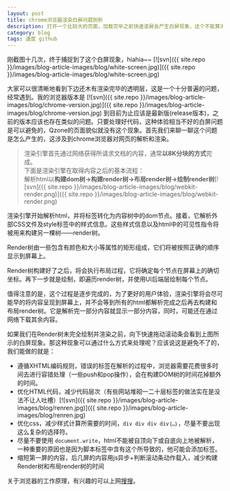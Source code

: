 ```yaml
---
layout: post
title: chrome浏览器渲染白屏问题剖析
description: 打开一个比较大的页面，加载完毕之前快速滚屏会产生白屏现象，这个不能算浏览器的bug，那它是怎么造成的呢？
category: blog
tags: 速度 github
---
```


刚截图十几次，终于捕捉到了这个白屏现象，hiahia~~
[![svn]({{ site.repo }}/images/blog-article-images/blog/white-screen.jpg)]({{ site.repo }}/images/blog-article-images/blog/white-screen.jpg)

大家可以很清晰地看到下边还木有渲染完毕的透明层，这是一个十分普遍的问题，经常遇到。我的浏览器版本是
[![svn]({{ site.repo }}/images/blog-article-images/blog/chrome-version.jpg)]({{ site.repo }}/images/blog-article-images/blog/chrome-version.jpg)
到目前为止应该是最新版(release版本)，之前的版本应该也存在类似的问题。只要处理好代码，这种体验相当不好的白屏问题是可以避免的，Qzone的页面貌似就没有这个现象。首先我们来聊一聊这个问题是怎么产生的，这涉及到chrome浏览器对网页的解析和渲染。

> 渲染引擎首先通过网络获得所请求文档的内容，通常**以8K分块的方式**完成。<br />下面是渲染引擎在取得内容之后的基本流程：<br />解析html以**构建dom树->构建render树->布局render树->绘制render树**[![svn]({{ site.repo }}/images/blog-article-images/blog/webkit-render.png)]({{ site.repo }}/images/blog-article-images/blog/webkit-render.png)

渲染引擎开始解析html，并将标签转化为内容树中的dom节点。接着，它解析外部CSS文件及style标签中的样式信息。这些样式信息以及html中的可见性指令将被用来构建另一棵树——render树。

Render树由一些包含有颜色和大小等属性的矩形组成，它们将被按照正确的顺序显示到屏幕上。

Render树构建好了之后，将会执行布局过程，它将确定每个节点在屏幕上的确切坐标。再下一步就是绘制，即遍历render树，并使用UI后端层绘制每个节点。

值得注意的是，这个过程是逐步完成的，为了更好的用户体验，渲染引擎将会尽可能早的将内容呈现到屏幕上，并不会等到所有的html都解析完成之后再去构建和布局render树。它是解析完一部分内容就显示一部分内容，同时，可能还在通过网络下载其余内容。

如果我们在Render树未完全绘制并渲染之前，向下快速拖动滚动条会看到上图所示的白屏现象。那这种现象可以通过什么方式来处理呢？应该说这是避免不了的，我们能做的就是：

- 遵循XHTML编码规则，错误的标签在解析的过程中，浏览器需要花费很多时间去进行容错处理（一些push和pop操作），会在构建DOM树的时间花掉额外的时间。
- 优化HTML代码，减少代码层次（有些网站堆砌一二十层标签的做法实在是没法不让人吐槽）[![svn]({{ site.repo }}/images/blog-article-images/blog/renren.jpg)]({{ site.repo }}/images/blog-article-images/blog/renren.jpg)
- 优化css，减少样式计算所需要的时间，`div div div div｛…｝`，尽量不要出现这么复杂的选择符。
- 尽量不要使用 `document.write`，html不能被自顶向下或自底向上地被解析，一种重要的原因也是因为脚本标签中含有这个所导致的，他可能会添加标签。
- 缩短第一屏的内容，后几屏的内容用js异步+判断滚动条动作载入，减少构建Render树和布局render树的时间

关于浏览器的工作原理，有兴趣的可以上网[搜搜](https://www.google.com.hk/search?q=%E6%B5%8F%E8%A7%88%E5%99%A8%E7%9A%84%E5%B7%A5%E4%BD%9C%E5%8E%9F%E7%90%86)。


